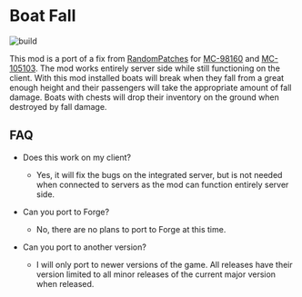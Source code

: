 # Boat Fall
![build](https://img.shields.io/github/actions/workflow/status/EcoBuilder13/boat-fall/build.yml?branch=1.19.x&logo=github&style=for-the-badge)

This mod is a port of a fix from [RandomPatches](https://github.com/TheRandomLabs/RandomPatches) for [MC-98160](https://bugs.mojang.com/browse/MC-98160) and [MC-105103](https://bugs.mojang.com/browse/MC-105103). The mod works entirely server side while still functioning on the client. With this mod installed boats will break when they fall from a great enough height and their passengers will take the appropriate amount of fall damage. Boats with chests will drop their inventory on the ground when destroyed by fall damage.



## FAQ

- Does this work on my client?

    - Yes, it will fix the bugs on the integrated server, but is not needed when connected to servers as the mod can function entirely server side.

- Can you port to Forge?

    - No, there are no plans to port to Forge at this time.
- Can you port to another version?

    - I will only port to newer versions of the game. All releases have their version limited to all minor releases of the current major version when released.

